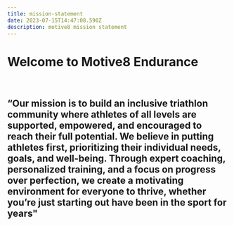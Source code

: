```yaml
---
title: mission-statement
date: 2023-07-15T14:47:08.590Z
description: motive8 mission statement
---
```

<h1>Welcome to Motive8 Endurance</h1>
<br/>

## “Our mission is to build an inclusive triathlon community where athletes of all levels are supported, empowered, and encouraged to reach their full potential. We believe in putting athletes first, prioritizing their individual needs, goals, and well-being. Through expert coaching, personalized training, and a focus on progress over perfection, we create a motivating environment for everyone to thrive, whether you’re just starting out have been in the sport for years"
